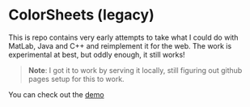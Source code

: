 # ColorSheets (legacy)

This is repo contains very early attempts to take what I could do with MatLab, Java and C++ and reimplement it for the web. The work is experimental at best, but oddly enough, it still works!

> **Note**: I got it to work by serving it locally, still figuring out github pages setup for this to work.

You can check out the [demo](./index.html)
